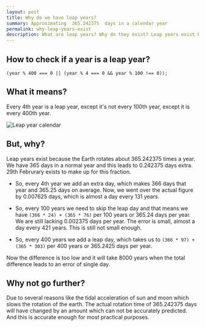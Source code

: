 ```yaml
---
layout: post
title: Why do we have leap years?
summary: Approximating  365.242375  days in a calendar year
permalink: why-leap-years-exist
description: What are leap years? Why do they exist? Leap years exist because the Earth rotates about 365.242375 times a year. We have 365 days in a normal year and this leads to 0.242375 days extra. 29th Februrary exists to make up for this fraction in a genius way.
---
```

## How to check if a year is a leap year?

``(year % 400 === 0 || (year % 4 === 0 && year % 100 !== 0));``

## What it means?
Every 4th year is a leap year, except it's not every 100th year, except it is every 400th year.

![Leap year calendar](https://images.unsplash.com/photo-1541696395-2abb1755c89a?ixlib=rb-1.2.1&ixid=eyJhcHBfaWQiOjEyMDd9&auto=format&fit=crop&w=1257&q=80)

## But, why?
Leap years exist because the Earth rotates about 365.242375 times a year. We have 365 days in a normal year and this leads to 0.242375 days extra. 29th Februrary exists to make up for this fraction.

- So, every 4th year we add an extra day, which makes 366 days that year and 365.25 days on average. Now, we went over the actual figure by 0.007625 days, which is almost a day every 131 years.

- So, every 100 years we need to skip the leap day and that means we have ``(366 * 24) + (365 * 76)`` per 100 years or 365.24 days per year. We are still lacking 0.002375 days per year. The error is small, almost a day every 421 years. This is still not small enough.

- So, every 400 years we add a leap day, which takes us to ``(366 * 97) + (365 * 303)`` per 400 years or 365.2425 days per year.

Now the difference is too low and it will take 8000 years when the total difference leads to an error of single day.

## Why not go further?
Due to several reasons like the tidal acceleration of sun and moon which slows the rotation of the earth. The actual rotation time of 365.242375 days will have changed by an amount which can not be accurately predicted. And this is accurate enough for most practical purposes.
